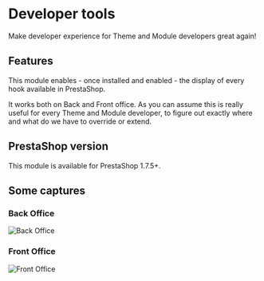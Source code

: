 # Developer tools

Make developer experience for Theme and Module developers great again!

## Features

This module enables - once installed and enabled - the display of every hook available in PrestaShop.

It works both on Back and Front office. As you can assume this is really useful for every Theme and Module developer,
to figure out exactly where and what do we have to override or extend.

## PrestaShop version

This module is available for PrestaShop 1.7.5+.

## Some captures

### Back Office

![Back Office](https://i.imgur.com/Rvk6sfg.png)

### Front Office

![Front Office](https://i.imgur.com/cvizNCp.png)
